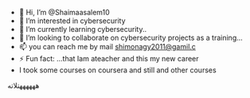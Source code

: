 - 👋 Hi, I’m @Shaimaasalem10
- 👀 I’m interested in cybersecurity
- 🌱 I’m currently learning cybersecurity..
- 💞️ I’m looking to collaborate on cybersecurity projects as a training...
- 📫 you can reach me by mail shimonagy2011@gamil.c
- ⚡ Fun fact: ...that Iam ateacher and this my new career
- I took some courses on coursera and still and other courses
<!---
Shaimaasalem10/Shaimaasalem10 is a ✨ special ✨ repository because its `README.md` (this file) appears on your GitHub profile.
You can click the Preview link to take a look at your changes.
--->ههههههتلاته
